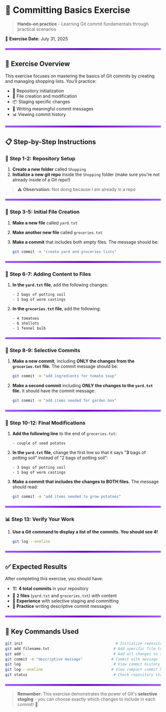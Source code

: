 # 🛒 Committing Basics Exercise

> **Hands-on practice** - Learning Git commit fundamentals through practical scenarios

📅 **Exercise Date:** July 31, 2025

<img src="../purple-divisor.svg" width="100%" height="6" alt="Purple divider">

## 🎯 Exercise Overview

This exercise focuses on mastering the basics of Git commits by creating and managing shopping lists. You'll practice:

- 📁 Repository initialization
- 📝 File creation and modification
- 📦 Staging specific changes
- 💬 Writing meaningful commit messages
- 📊 Viewing commit history

<img src="../purple-divisor.svg" width="100%" height="6" alt="Purple divider">

## 📋 Step-by-Step Instructions

### 🚀 **Step 1-2: Repository Setup**

1. **Create a new folder** called `Shopping`
2. **Initialize a new git repo** inside the `Shopping` folder (make sure you're not already inside of a Git repo!)

> ⚠️ **Observation:** Not doing because I am already in a repo

<img src="../purple-divisor.svg" width="100%" height="6" alt="Purple divider">

### 📝 **Step 3-5: Initial File Creation**

1. **Make a new file** called `yard.txt`
2. **Make another new file** called `groceries.txt`
3. **Make a commit** that includes both empty files. The message should be:

   ```bash
   git commit -m "create yard and groceries lists"
   ```

<img src="../purple-divisor.svg" width="100%" height="6" alt="Purple divider">

### 🌱 **Step 6-7: Adding Content to Files**

1. **In the `yard.txt` file**, add the following changes:

   ```text
   - 2 bags of potting soil
   - 1 bag of worm castings
   ```

2. **In the `groceries.txt` file**, add the following:

   ```text
   - 4 tomatoes
   - 6 shallots
   - 1 fennel bulb
   ```

<img src="../purple-divisor.svg" width="100%" height="6" alt="Purple divider">

### 🥄 **Step 8-9: Selective Commits**

1. **Make a new commit**, including **ONLY the changes from the `groceries.txt` file.** The commit message should be:

   ```bash
   git commit -m "add ingredients for tomato soup"
   ```

2. **Make a second commit** including **ONLY the changes to the `yard.txt` file.** It should have the commit message:

   ```bash
   git commit -m "add items needed for garden box"
   ```

<img src="../purple-divisor.svg" width="100%" height="6" alt="Purple divider">

### 🥔 **Step 10-12: Final Modifications**

1. **Add the following line** to the end of `groceries.txt`:

    ```text
    - couple of seed potatos
    ```

2. **In the `yard.txt` file**, change the first line so that it says "**3** bags of potting soil" instead of "2 bags of potting soil":

    ```text
    - 3 bags of potting soil
    - 1 bag of worm castings
    ```

3. **Make a commit that includes the changes to BOTH files.** The message should read:

    ```bash
    git commit -m "add items needed to grow potatoes"
    ```

<img src="../purple-divisor.svg" width="100%" height="6" alt="Purple divider">

### 📊 **Step 13: Verify Your Work**

1. **Use a Git command to display a list of the commits. You should see 4!**

    ```bash
    git log --oneline
    ```

<img src="../purple-divisor.svg" width="100%" height="6" alt="Purple divider">

## ✅ Expected Results

After completing this exercise, you should have:

- 🏗️ **4 total commits** in your repository
- 📄 **2 files** (`yard.txt` and `groceries.txt`) with content
- 🎯 **Experience** with selective staging and committing
- 📝 **Practice** writing descriptive commit messages

<img src="../purple-divisor.svg" width="100%" height="6" alt="Purple divider">

## 🔧 Key Commands Used

```bash
git init                                          # Initialize repository
git add filename.txt                             # Add specific file to staging
git add .                                        # Add all changes to staging
git commit -m "descriptive message"             # Commit with message
git log                                          # View commit history
git log --oneline                               # View compact commit history
git status                                       # Check repository status
```

<img src="../purple-divisor.svg" width="100%" height="6" alt="Purple divider">

> **Remember:** This exercise demonstrates the power of Git's **selective staging** - you can choose exactly which changes to include in each commit! 🚀